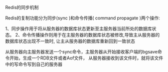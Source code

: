 Redis的同步机制

Redis的复制功能分为同步(sync )和命令传播( command propagate )两个操作:

1、同步操作用于将从服务器的数据库状态更新至主服务器当前所处的数据库状态。
2、命令传播操作则用于在主服务器的数据库状态被修改,导致主从服务器的数据库状态出现不一致时,
让主从服务器的数据库重新回到一致状态

从服务器向主服务器发送一个sync命令，主服务器从开始接收客户端的bgsave命令开始，生成一个RDB文件或者Aof文件，
从服务器接收到该文件时，就将该文件中的写命令写到自己的服务器